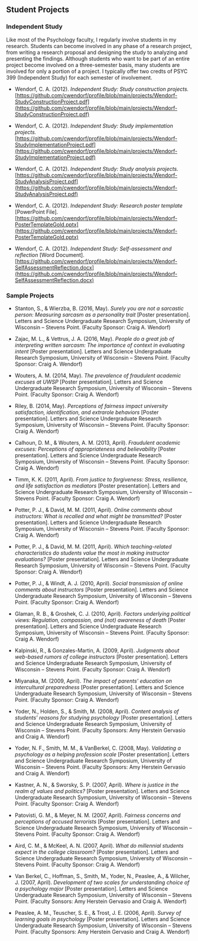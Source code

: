 ## Student Projects

### Independent Study

Like most of the Psychology faculty, I regularly involve students in my research. Students can become involved in any phase of a research project, from writing a research proposal and designing the study to analyzing and presenting the findings. Although students who want to be part of an entire project become involved on a three-semester basis, many students are involved for only a portion of a project. I typically offer two credts of PSYC 399 (Independent Study) for each semester of involvement.

- Wendorf, C. A. (2012). _Independent Study: Study construction projects._ [https://github.com/cwendorf/profile/blob/main/projects/Wendorf-StudyConstructionProject.pdf](https://github.com/cwendorf/profile/blob/main/projects/Wendorf-StudyConstructionProject.pdf)

- Wendorf, C. A. (2012). _Independent Study: Study implementation projects._ [https://github.com/cwendorf/profile/blob/main/projects/Wendorf-StudyImplementationProject.pdf](https://github.com/cwendorf/profile/blob/main/projects/Wendorf-StudyImplementationProject.pdf)

- Wendorf, C. A. (2012). _Independent Study: Study analysis projects._ [https://github.com/cwendorf/profile/blob/main/projects/Wendorf-StudyAnalysisProject.pdf](https://github.com/cwendorf/profile/blob/main/projects/Wendorf-StudyAnalysisProject.pdf)

- Wendorf, C. A. (2012). _Independent Study: Research poster template_ \[PowerPoint File\]. [https://github.com/cwendorf/profile/blob/main/projects/Wendorf-PosterTemplateGold.pptx](https://github.com/cwendorf/profile/blob/main/projects/Wendorf-PosterTemplateGold.pptx)

- Wendorf, C. A. (2012). _Independent Study: Self-assessment and reflection_ \[Word Document\]. [https://github.com/cwendorf/profile/blob/main/projects/Wendorf-SelfAssessmentReflection.docx](https://github.com/cwendorf/profile/blob/main/projects/Wendorf-SelfAssessmentReflection.docx)

### Sample Projects

- Stanton, S., & Wierzba, B. (2016, May). _Surely you are not a sarcastic person: Measuring sarcasm as a personality trait_ \[Poster presentation\]. Letters and Science Undergraduate Research Symposium, University of Wisconsin – Stevens Point. (Faculty Sponsor: Craig A. Wendorf)

- Zajac, M. L., & Vettrus, J. A. (2016, May). _People do a great job of interpreting written sarcasm: The importance of context in evaluating intent_ \[Poster presentation\]. Letters and Science Undergraduate Research Symposium, University of Wisconsin – Stevens Point. (Faculty Sponsor: Craig A. Wendorf)

- Wouters, A. M. (2014, May). _The prevalence of fraudulent academic excuses at UWSP_ \[Poster presentation\]. Letters and Science Undergraduate Research Symposium, University of Wisconsin – Stevens Point. (Faculty Sponsor: Craig A. Wendorf)

- Riley, B. (2014, May). _Perceptions of fairness impact university satisfaction, identification, and extrarole behaviors_ \[Poster presentation\]. Letters and Science Undergraduate Research Symposium, University of Wisconsin – Stevens Point. (Faculty Sponsor: Craig A. Wendorf)

- Calhoun, D. M., & Wouters, A. M. (2013, April). _Fraudulent academic excuses: Perceptions of appropriateness and believability_ \[Poster presentation\]. Letters and Science Undergraduate Research Symposium, University of Wisconsin – Stevens Point. (Faculty Sponsor: Craig A. Wendorf)

- Timm, K. K. (2011, April). _From justice to forgiveness: Stress, resilience, and life satisfaction as mediators_ \[Poster presentation\]. Letters and Science Undergraduate Research Symposium, University of Wisconsin – Stevens Point. (Faculty Sponsor: Craig A. Wendorf)

- Potter, P. J., & David, M. M. (2011, April). _Online comments about instructors: What is recalled and what might be transmitted?_ \[Poster presentation\]. Letters and Science Undergraduate Research Symposium, University of Wisconsin – Stevens Point. (Faculty Sponsor: Craig A. Wendorf)

- Potter, P. J., & David, M. M. (2011, April). _Which teaching-related characteristics do students value the most in making instructor evaluations?_ \[Poster presentation\]. Letters and Science Undergraduate Research Symposium, University of Wisconsin – Stevens Point. (Faculty Sponsor: Craig A. Wendorf)

- Potter, P. J., & Windt, A. J. (2010, April). _Social transmission of online comments about instructors_ \[Poster presentation\]. Letters and Science Undergraduate Research Symposium, University of Wisconsin – Stevens Point. (Faculty Sponsor: Craig A. Wendorf)

- Glaman, R. B., & Groshek, C. J. (2010, April). _Factors underlying political views: Regulation, compassion, and (not) awareness of death_ \[Poster presentation\]. Letters and Science Undergraduate Research Symposium, University of Wisconsin – Stevens Point. (Faculty Sponsor: Craig A. Wendorf)

- Kalpinski, R., & Gonzales-Martin, A. (2009, April). _Judgments about web-based rumors of college instructors_ \[Poster presentation\]. Letters and Science Undergraduate Research Symposium, University of Wisconsin – Stevens Point. (Faculty Sponsor: Craig A. Wendorf)

- Miyanaka, M. (2009, April). _The impact of parents' education on intercultural preparedness_ \[Poster presentation\]. Letters and Science Undergraduate Research Symposium, University of Wisconsin – Stevens Point. (Faculty Sponsor: Craig A. Wendorf)

- Yoder, N., Holden, S., & Smith, M. (2008, April). _Content analysis of students’ reasons for studying psychology_ \[Poster presentation\]. Letters and Science Undergraduate Research Symposium, University of Wisconsin – Stevens Point. (Faculty Sponsors: Amy Herstein Gervasio and Craig A. Wendorf)

- Yoder, N. F., Smith, M. M., & VanBerkel, C. (2008, May). _Validating a psychology as a helping profession scale_ \[Poster presentation\]. Letters and Science Undergraduate Research Symposium, University of Wisconsin – Stevens Point. (Faculty Sponsors: Amy Herstein Gervasio and Craig A. Wendorf)

- Kastner, A. N., & Sworsky, S. P. (2007, April). _Where is justice in the realm of values and politics?_ \[Poster presentation\]. Letters and Science Undergraduate Research Symposium, University of Wisconsin – Stevens Point. (Faculty Sponsor: Craig A. Wendorf)

- Patovisti, G. M., & Meyer, N. M. (2007, April). _Fairness concerns and perceptions of accused terrorists_ \[Poster presentation\]. Letters and Science Undergraduate Research Symposium, University of Wisconsin – Stevens Point. (Faculty Sponsor: Craig A. Wendorf)

- Aird, C. M., & McKeel, A. N. (2007, April). _What do millennial students expect in the college classroom?_ \[Poster presentation\]. Letters and Science Undergraduate Research Symposium, University of Wisconsin – Stevens Point. (Faculty Sponsor: Craig A. Wendorf)

- Van Berkel, C., Hoffman, S., Smith, M., Yoder, N., Peaslee, A., & Wilcher, J. (2007, April). _Development of two scales for understanding choice of a psychology major_ \[Poster presentation\]. Letters and Science Undergraduate Research Symposium, University of Wisconsin – Stevens Point. (Faculty Sonsors: Amy Herstein Gervasio and Craig A. Wendorf)

- Peaslee, A. M., Teuscher, S. E., & Trost, J. E. (2006, April). _Survey of learning goals in psychology_ \[Poster presentation\]. Letters and Science Undergraduate Research Symposium, University of Wisconsin – Stevens Point. (Faculty Sponsors: Amy Herstein Gervasio and Craig A. Wendorf)
